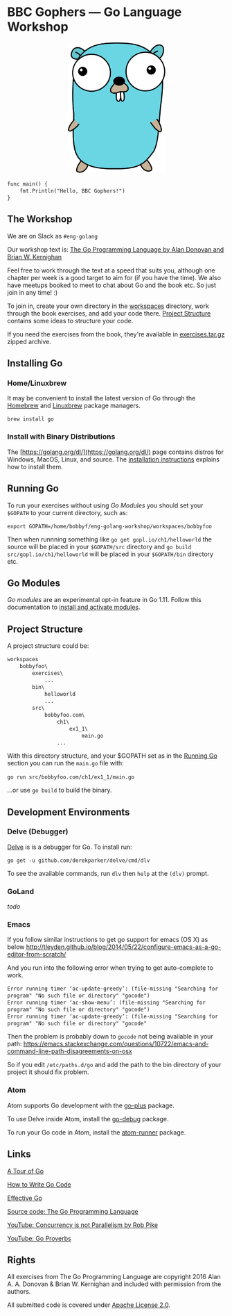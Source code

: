 # BBC Gophers — Go Language Workshop

<p align="center">
  <img width="225" height="300" src="https://github.com/bbc/eng-golang-workshop/raw/master/resources/gopher.gif">
</p>

```
func main() {
	fmt.Println("Hello, BBC Gophers!")
}
```

## The Workshop

We are on Slack as `#eng-golang`

Our workshop text is:
[The Go Programming Language by Alan Donovan and Brian W. Kernighan](https://www.gopl.io/)

Feel free to work through the text at a speed that suits you, although one
chapter per week is a good target to aim for (if you have the time). We also have
meetups booked to meet to chat about Go and the book etc. So just join in any
time! :)

To join in, create your own directory in the [workspaces](workspaces) directory,
work through the book exercises, and add your code there.
[Project Structure](#project-structure) contains some ideas to structure your code.

If you need the exercises from the book, they're available in
[exercises.tar.gz](exercises.tar.gz) zipped archive.

## Installing Go

###  Home/Linuxbrew

It may be convenient to install the latest version of Go through the
[Homebrew](https://brew.sh/) and [Linuxbrew](http://linuxbrew.sh/) package
managers.

```
brew install go
```

### Install with Binary Distributions

The [https://golang.org/dl/](https://golang.org/dl/) page contains distros for
Windows, MacOS, Linux, and source. The
[installation instructions](https://golang.org/doc/install) explains how to
install them.

## Running Go

To run your exercises without using _Go Modules_ you should set your `$GOPATH`
to your current directory, such as:
```
export GOPATH=/home/bobbyf/eng-golang-workshop/workspaces/bobbyfoo
```

Then when runnning something like `go get gopl.io/ch1/helloworld` the source will
be placed in your `$GOPATH/src` directory and
`go build src/gopl.io/ch1/helloworld` will be placed in your `$GOPATH/bin`
directory etc.

## Go Modules

_Go modules_ are an experimental opt-in feature in Go 1.11. Follow this
documentation to
[install and activate modules](https://github.com/golang/go/wiki/Modules#installing-and-activating-module-support).

## Project Structure

A project structure could be:

```
workspaces
    bobbyfoo\
        exercises\
            ...
        bin\
            helloworld
            ...
        src\
            bobbyfoo.com\
                ch1\
                    ex1_1\
                        main.go
                ...
```
With this directory structure, and your $GOPATH set as in the
[Running Go](#running-go) section you can run the `main.go` file with:

`go run src/bobbyfoo.com/ch1/ex1_1/main.go`

...or use `go build` to build the binary.

## Development Environments

### Delve (Debugger)

[Delve](https://github.com/derekparker/delve) is is a debugger for Go. To install run:
```
go get -u github.com/derekparker/delve/cmd/dlv
```
To see the available commands, run `dlv` then `help` at the `(dlv)` prompt.

### GoLand

_todo_

### Emacs

If you follow similar instructions to get go support for emacs (OS X) as below
http://tleyden.github.io/blog/2014/05/22/configure-emacs-as-a-go-editor-from-scratch/

And you run into the following error when trying to get auto-complete to work.

```
Error running timer ‘ac-update-greedy’: (file-missing "Searching for program" "No such file or directory" "gocode")
Error running timer ‘ac-show-menu’: (file-missing "Searching for program" "No such file or directory" "gocode")
Error running timer ‘ac-update-greedy’: (file-missing "Searching for program" "No such file or directory" "gocode"
```

Then the problem is probably down to `gocode` not being available in your path:
https://emacs.stackexchange.com/questions/10722/emacs-and-command-line-path-disagreements-on-osx

So if you edit `/etc/paths.d/go` and add the path to the bin directory of your project it should fix problem.

### Atom

Atom supports Go development with the
[go-plus](https://atom.io/packages/go-plus) package.

To use Delve inside Atom, install the
[go-debug](https://atom.io/packages/go-debug) package.

To run your Go code in Atom, install the
[atom-runner](https://atom.io/packages/atom-runner) package.

## Links

[A Tour of Go](https://tour.golang.org/welcome/1)

[How to Write Go Code](https://golang.org/doc/code.html)

[Effective Go](https://golang.org/doc/effective_go.html)

[Source code: The Go Programming Language](https://github.com/adonovan/gopl.io)

[YouTube: Concurrency is not Parallelism by Rob Pike](https://www.youtube.com/watch?v=oV9rvDllKEg)

[YouTube: Go Proverbs](https://www.youtube.com/watch?v=PAAkCSZUG1c)

## Rights

All exercises from The Go Programming Language are copyright 2016 Alan A. A. Donovan & Brian W. Kernighan and included with permission from the authors.

All submitted code is covered under [Apache License 2.0](LICENSE).
